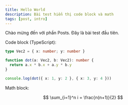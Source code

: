 ```yaml
---
title: Hello World
description: Bài test hiển thị code block và math
tags: [post, intro]
---
```



Chào mừng đến với phần Posts. Đây là bài test đầu tiên.

Code block (TypeScript):

```ts
type Vec2 = { x: number; y: number }

function dot(a: Vec2, b: Vec2): number {
  return a.x * b.x + a.y * b.y
}

console.log(dot({ x: 1, y: 2 }, { x: 3, y: 4 }))
```

Math block:

$$
\sum_{i=1}^n i = \frac{n(n+1)}{2}
$$


